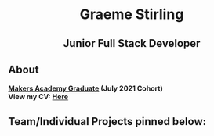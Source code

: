 <h1 align="center"> Graeme Stirling </h1> 
<h2 align="center"> Junior Full Stack Developer </h2> 

## About
**[Makers Academy Graduate](https://www.makers.tech/about-us/) (July 2021 Cohort)** <br>
**View my CV: [Here](https://github.com/gjstirling/CV/blob/master/README.md)** <br>  

## Team/Individual Projects pinned below: 


